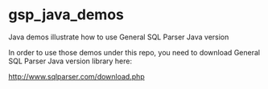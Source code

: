 # gsp_java_demos
Java demos illustrate how to use General SQL Parser Java version

In order to use those demos under this repo, you need to download General SQL Parser Java version library here:

http://www.sqlparser.com/download.php
